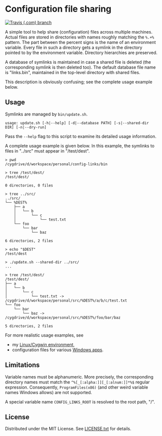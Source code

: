 Configuration file sharing
==========================

[![Travis (.com) branch](https://img.shields.io/travis/com/egor-tensin/config-links/master?label=Travis)](https://travis-ci.com/egor-tensin/config-links)

A simple tool to help share (configuration) files across multiple machines.
Actual files are stored in directories with names roughly matching the `%.+%`
pattern.
The part between the percent signs is the name of an environment variable.
Every file in such a directory gets a symlink in the directory pointed to by
the environment variable.
Directory hierarchies are preserved.

A database of symlinks is maintained in case a shared file is deleted (the
corresponding symlink is then deleted too).
The default database file name is "links.bin", maintained in the top-level
directory with shared files.

This description is obviously confusing; see the complete usage example below.

Usage
-----

Symlinks are managed by `bin/update.sh`.

```
usage: update.sh [-h|--help] [-d|--database PATH] [-s|--shared-dir DIR] [-n|--dry-run]
```

Pass the `--help` flag to this script to examine its detailed usage
information.

A complete usage example is given below.
In this example, the symlinks to files in "../src" must appear in
"/test/dest".

```
> pwd
/cygdrive/d/workspace/personal/config-links/bin

> tree /test/dest/
/test/dest/

0 directories, 0 files

> tree ../src/
../src/
└── %DEST%
    ├── a
    │   └── b
    │       └── c
    │           └── test.txt
    └── foo
        └── bar
            └── baz

6 directories, 2 files

> echo "$DEST"
/test/dest

> ./update.sh --shared-dir ../src/
...

> tree /test/dest/
/test/dest/
├── a
│   └── b
│       └── c
│           └── test.txt -> /cygdrive/d/workspace/personal/src/%DEST%/a/b/c/test.txt
└── foo
    └── bar
        └── baz -> /cygdrive/d/workspace/personal/src/%DEST%/foo/bar/baz

5 directories, 2 files
```

For more realistic usage examples, see

* my [Linux/Cygwin environment],
* configuration files for various [Windows apps].

[Linux/Cygwin environment]: https://github.com/egor-tensin/linux-home
[Windows apps]: https://github.com/egor-tensin/windows-home

Limitations
-----------

Variable names must be alphanumeric.
More precisely, the corresponding directory names must match the
`^%[_[:alpha:]][_[:alnum:]]*%$` regular expression.
Consequently, `ProgramFiles(x86)` (and other weird variable names Windows
allows) are not supported.

A special variable name `CONFIG_LINKS_ROOT` is resolved to the root path, "/".

License
-------

Distributed under the MIT License.
See [LICENSE.txt] for details.

[LICENSE.txt]: LICENSE.txt
